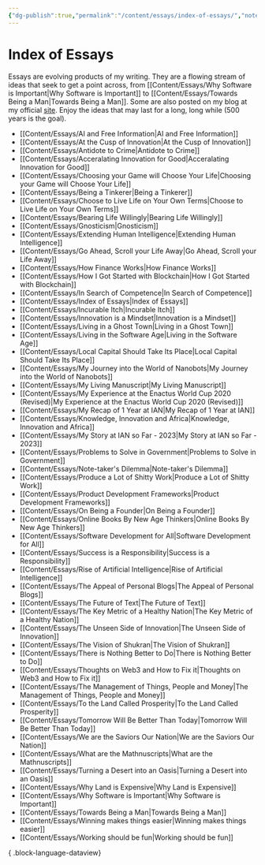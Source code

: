 ```yaml
---
{"dg-publish":true,"permalink":"/content/essays/index-of-essays/","noteIcon":"2"}
---
```


# Index of Essays

Essays are evolving products of my writing. They are a flowing stream of ideas that seek to get a point across, from [[Content/Essays/Why Software is Important\|Why Software is Important]] to [[Content/Essays/Towards Being a Man\|Towards Being a Man]]. Some are also posted on my blog at my official [site](https://mwaweru.com). Enjoy the ideas that may last for a long, long while (500 years is the goal).
- [[Content/Essays/AI and Free Information\|AI and Free Information]]
- [[Content/Essays/At the Cusp of Innovation\|At the Cusp of Innovation]]
- [[Content/Essays/Antidote to Crime\|Antidote to Crime]]
- [[Content/Essays/Acceralating Innovation for Good\|Acceralating Innovation for Good]]
- [[Content/Essays/Choosing your Game will Choose Your Life\|Choosing your Game will Choose Your Life]]
- [[Content/Essays/Being a Tinkerer\|Being a Tinkerer]]
- [[Content/Essays/Choose to Live Life on Your Own Terms\|Choose to Live Life on Your Own Terms]]
- [[Content/Essays/Bearing Life Willingly\|Bearing Life Willingly]]
- [[Content/Essays/Gnosticism\|Gnosticism]]
- [[Content/Essays/Extending Human Intelligence\|Extending Human Intelligence]]
- [[Content/Essays/Go Ahead, Scroll your Life Away\|Go Ahead, Scroll your Life Away]]
- [[Content/Essays/How Finance Works\|How Finance Works]]
- [[Content/Essays/How I Got Started with Blockchain\|How I Got Started with Blockchain]]
- [[Content/Essays/In Search of Competence\|In Search of Competence]]
- [[Content/Essays/Index of Essays\|Index of Essays]]
- [[Content/Essays/Incurable Itch\|Incurable Itch]]
- [[Content/Essays/Innovation is a Mindset\|Innovation is a Mindset]]
- [[Content/Essays/Living in a Ghost Town\|Living in a Ghost Town]]
- [[Content/Essays/Living in the Software Age\|Living in the Software Age]]
- [[Content/Essays/Local Capital Should Take Its Place\|Local Capital Should Take Its Place]]
- [[Content/Essays/My Journey into the World of Nanobots\|My Journey into the World of Nanobots]]
- [[Content/Essays/My Living Manuscript\|My Living Manuscript]]
- [[Content/Essays/My Experience at the Enactus World Cup 2020 (Revised)\|My Experience at the Enactus World Cup 2020 (Revised)]]
- [[Content/Essays/My Recap of 1 Year at IAN\|My Recap of 1 Year at IAN]]
- [[Content/Essays/Knowledge, Innovation and Africa\|Knowledge, Innovation and Africa]]
- [[Content/Essays/My Story at IAN so Far - 2023\|My Story at IAN so Far - 2023]]
- [[Content/Essays/Problems to Solve in Government\|Problems to Solve in Government]]
- [[Content/Essays/Note-taker's Dilemma\|Note-taker's Dilemma]]
- [[Content/Essays/Produce a Lot of Shitty Work\|Produce a Lot of Shitty Work]]
- [[Content/Essays/Product Development Frameworks\|Product Development Frameworks]]
- [[Content/Essays/On Being a Founder\|On Being a Founder]]
- [[Content/Essays/Online Books By New Age Thinkers\|Online Books By New Age Thinkers]]
- [[Content/Essays/Software Development for All\|Software Development for All]]
- [[Content/Essays/Success is a Responsibility\|Success is a Responsibility]]
- [[Content/Essays/Rise of Artificial Intelligence\|Rise of Artificial Intelligence]]
- [[Content/Essays/The Appeal of Personal Blogs\|The Appeal of Personal Blogs]]
- [[Content/Essays/The Future of Text\|The Future of Text]]
- [[Content/Essays/The Key Metric of a Healthy Nation\|The Key Metric of a Healthy Nation]]
- [[Content/Essays/The Unseen Side of Innovation\|The Unseen Side of Innovation]]
- [[Content/Essays/The Vision of Shukran\|The Vision of Shukran]]
- [[Content/Essays/There is Nothing Better to Do\|There is Nothing Better to Do]]
- [[Content/Essays/Thoughts on Web3 and How to Fix it\|Thoughts on Web3 and How to Fix it]]
- [[Content/Essays/The Management of Things, People and Money\|The Management of Things, People and Money]]
- [[Content/Essays/To the Land Called Prosperity\|To the Land Called Prosperity]]
- [[Content/Essays/Tomorrow Will Be Better Than Today\|Tomorrow Will Be Better Than Today]]
- [[Content/Essays/We are the Saviors Our Nation\|We are the Saviors Our Nation]]
- [[Content/Essays/What are the Mathnuscripts\|What are the Mathnuscripts]]
- [[Content/Essays/Turning a Desert into an Oasis\|Turning a Desert into an Oasis]]
- [[Content/Essays/Why Land is Expensive\|Why Land is Expensive]]
- [[Content/Essays/Why Software is Important\|Why Software is Important]]
- [[Content/Essays/Towards Being a Man\|Towards Being a Man]]
- [[Content/Essays/Winning makes things easier\|Winning makes things easier]]
- [[Content/Essays/Working should be fun\|Working should be fun]]

{ .block-language-dataview}


